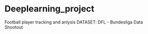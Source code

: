 # Deeplearning_project
Football player tracking and anlysis
DATASET:
 DFL - Bundesliga Data Shootout



